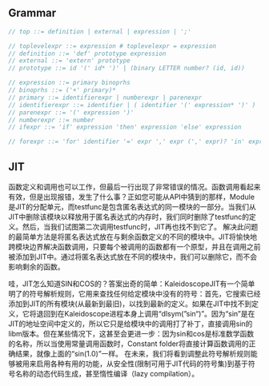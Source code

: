 ## Grammar
```c++
// top ::= definition | external | expression | ';'

// toplevelexpr ::= expression # toplevelexpr = expression
// definition ::= 'def' prototype expression
// external ::= 'extern' prototype
// prototype ::= id '(' id* ')' | (binary LETTER number? (id, id))

// expression ::= primary binoprhs
// binoprhs ::= ('+' primary)*
// primary ::= identifierexpr | numberexpr | parenexpr
// identifierexpr ::= identifier | ( identifier '(' expression* ')' )
// parenexpr ::= '(' expression ')'
// numberexpr ::= number
// ifexpr ::= 'if' expression 'then' expression 'else' expression

// forexpr ::= 'for' identifier '=' expr ',' expr (',' expr)? 'in' expression
```

## JIT
函数定义和调用也可以工作，但最后一行出现了非常错误的情况。函数调用看起来有效，但是出现报错，发生了什么事？正如您可能从API中猜到的那样，Module是JIT的分配单元，而testfunc是包含匿名表达式的同一模块的一部分。当我们从JIT中删除该模块以释放用于匿名表达式的内存时，我们同时删除了testfunc的定义。然后，当我们试图第二次调用testfunc时，JIT再也找不到它了。
解决此问题的最简单方法是将匿名表达式放在与剩余函数定义的不同的模块中。JIT将愉快地跨模块边界解决函数调用，只要每个被调用的函数都有一个原型，并且在调用之前被添加到JIT中。通过将匿名表达式放在不同的模块中，我们可以删除它，而不会影响剩余的函数。

哇，JIT怎么知道SIN和COS的？答案出奇的简单：KaleidoscopeJIT有一个简单明了的符号解析规则，它用来查找任何给定模块中没有的符号：首先，它搜索已经添加到JIT的所有模块(从最新到最旧)，以找到最新的定义。如果在JIT中找不到定义，它将退回到在Kaleidoscope进程本身上调用“dlsym(”sin“)”。因为“sin”是在JIT的地址空间中定义的，所以它只是给模块中的调用打了补丁，直接调用sin的libm版本。但在某些情况下，这甚至会更进一步：因为sin和cos是标准数学函数的名称，所以当使用常量调用函数时，Constant folder将直接计算函数调用的正确结果，就像上面的“sin(1.0)”一样。
在未来，我们将看到调整此符号解析规则能够被用来启用各种有用的功能，从安全性(限制可用于JIT代码的符号集)到基于符号名称的动态代码生成，甚至惰性编译（lazy compilation）。